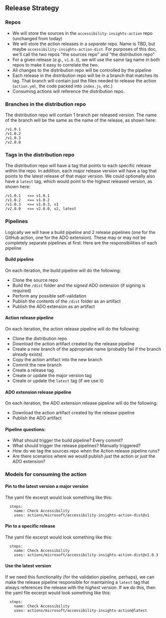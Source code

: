 <!--
Copyright (c) Microsoft Corporation. All rights reserved.
Licensed under the MIT License.
-->

## Release Strategy

### Repos

-   We will store the sources in the `accessibility-insights-action` repo (unchanged from today)
-   We will store the action releases in a _separate_ repo. Name is TBD, but maybe `accessibility-insights-action-dist`. For purposes of this doc, we'll call the two repos "the sources repo" and "the distribution repo"
-   For a given release (_e.g._, `v1.0.3`), we will use the same tag name in both repos to make it easy to correlate the two.
-   All changes to the distribution repo will be controlled by the pipeline
-   Each release in the distribution repo will be in a branch that matches its tag. That branch will contain just the files needed to release the action (`action.yml`, the code packed into `index.js`, etc.)
-   Consuming actions will reference the distribution repo.

### Branches in the distribution repo

The distribution repo will contain 1 branch per released version. The name of the branch will be the same as the name of the release, as shown here:

```
/v1.0.1
/v1.0.2
/v1.0.3
/v2.0.0
```

### Tags in the distribution repo

The distribution repo will have a tag that points to each specific release within the repo. In addition, each major release version will have a tag that points to the latest release of that major version. We could optionally also have a `latest` tag, which would point to the highest released version, as shown here:

```
/v1.0.1   <== v1.0.1
/v1.0.2   <== v1.0.2
/v1.0.3   <== v1.0.3, v1
/v2.0.0   <== v2.0.0, v2, latest
```

### Pipelines

Logically we will have a build pipeline and 2 release pipelines (one for the GitHub action, one for the ADO extension). These may or may not be completely separate pipelines at first. Here are the responsibilities of each pipeline

#### Build pipeline

On each iteration, the build pipeline will do the following:

-   Clone the source repo
-   Build the `/dist` folder and the _signed_ ADO extension (if signing is required)
-   Perform any possible self-validation
-   Publish the contents of the `/dist` folder as an artifact
-   Publish the ADO extension as an artifact

#### Action release pipeline

On each iteration, the action release pipeline will do the following:

-   Clone the distribution repo
-   Download the action artifact created by the release pipeline
-   Create a new branch of the appropriate name (probably fail if the branch already exists)
-   Copy the action artifact into the new branch
-   Commit the new branch
-   Create a release tag
-   Create or update the major version tag
-   Create or update the `latest` tag (if we use it)

#### ADO extension release pipeline

On each iteration, the ADO extension release pipeline will do the following:

-   Download the action artifact created by the release pipeline
-   Publish the ADO artifact

#### Pipeline questions:

-   What should trigger the build pipeline? Every commit?
-   What should trigger the release pipelines? Manually triggered?
-   How do we tag the sources repo when the Action release pipeline runs?
-   Are there scenarios where we would publish _just_ the action or _just_ the ADO extension?

### Models for consuming the action

#### Pin to the latest version a major version

The yaml file excerpt would look something like this:

```
  steps:
    name: Check Accessibility
    uses: actions/microsoft/accessibility-insights-action-dist@v1
```

#### Pin to a specific release

The yaml file excerpt would look something like this:

```
  steps:
    name: Check Accessibility
    uses: actions/microsoft/accessibility-insights-action-dist@v1.0.3
```

#### Use the latest version

If we need this functionality (for the validation pipeilne, perhaps), we can make the release pipeline responsible for maintaining a `latest` tag that always references the release with the _highest version_. If we do this, then the yaml file excerpt would look something like this:

```
  steps:
    name: Check Accessibility
    uses: actions/microsoft/accessibility-insights-action@latest
```
